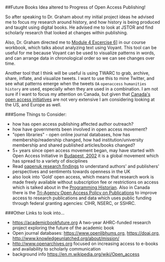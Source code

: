 ##Future Books Idea altered to Progress of Open Access Publishing!

So after speaking to Dr. Graham about my initial project ideas he advised me to focus my research around history, and how history is being produced and taught using digital books. He advised me to look at JSTOR and find scholarly research that looked at changes within publishing. 

Also, Dr. Graham directed me to [Module 4 Excercise 6](http://workbook.craftingdigitalhistory.ca/module-4/Exercises)] in our course workbook, which talks about analyzing text using Voyant. This tool can be useful for me because Voyant can be used to visualize patterns in words, and can arrange data in chronological order so we can see changes over time. 

Another tool that I think will be useful is using TWARC to grab, archive, share, inflate, and visualize tweets. I want to use this to mine Twitter, and see what patterns emerge when the tweets `OA` `openaccess` `humanities` `history` are used, especially when they are used in a combination. I am not sure if I want to focus my attention on Canada, but given that [Canada's open access initiatives](http://open.canada.ca/en/blog/open-data-across-canada-snapshot) are not very extensive I am considering looking at the US, and Europe as well. 

###Some Things to Consider:

* how has open access publishing affected author outreach?
* how have governments been involved in open access movement?
* "open libraries" - open online journal databases, how has membership/readership changed, how had institution/university membership and shared published articles/books changed?
* 5+ years since open access movement began, may have started with Open Access Initiative in [Budapest, 2002](http://www.budapestopenaccessinitiative.org/read) it is a global movement which has spread to a variety of disciplines 
* Read [oapenuk research findings](http://oapen-uk.jiscebooks.org/files/2016/01/OAPEN-UK-final-report-single-page-view.pdf) to understand authors' and publishers' perspectives and sentiments towards openness in the UK
* also look into 'Gold’ open access, which means that research work is made freely available without subscription fee or restrictions on access which is talked about in the [Programming Historian](http://programminghistorian.org). Also in Canada there is the [Tri-Agency Open Access Policy on Publications](http://www.science.gc.ca/default.asp?lang=En&n=F6765465-1) to improve access to research publications and data which uses public funding through federal granting agencies: CIHR, NSERC, or SSHRC.

###Other Links to look into...
* https://academicbookfuture.org A two-year AHRC-funded research project exploring the future of the academic book
* Open journal databases: https://www.openlibhums.org, https://doaj.org, http://www.knowledgeunlatched.org/about/mission/
* http://www.openarchives.org focused on increasing access to e-books and availability to scholarly communication 
* background info https://en.m.wikipedia.org/wiki/Open_access 
